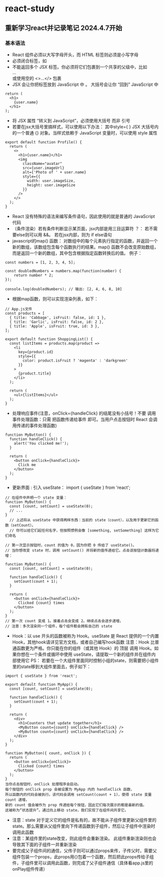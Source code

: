 # react-study
## 重新学习react并记录笔记  2024.4.7开始

### 基本语法
- React 组件必须以大写字母开头，而 HTML 标签则必须是小写字母
- 必须闭合标签，如 <br />  
- 不能返回多个 JSX 标签。你必须将它们包裹到一个共享的父级中，比如 <div>...</div> 或使用空的 <>...</> 包裹
- JSX 会让你把标签放到 JavaScript 中 。 大括号会让你 “回到” JavaScript 中
```
return (
  <h1>
    {user.name}
  </h1>
);
```
- 将 JSX 属性 “转义到 JavaScript”，必须使用大括号 而非 引号
- 若要在jsx大括号里搞样式，可以使用以下办法： 其中style={ } JSX 大括号内的一个普通 {} 对象。当样式依赖于 JavaScript 变量时，可以使用 style 属性
```
export default function Profile() {
  return (
    <>
      <h1>{user.name}</h1>
      <img
        className="avatar"
        src={user.imageUrl}
        alt={'Photo of ' + user.name}
        style={{
          width: user.imageSize,
          height: user.imageSize
        }}
      />
    </>
  );
}
```
- React 没有特殊的语法来编写条件语句，因此使用的就是普通的 JavaScript 代码
- （条件渲染）若有条件判断显示某页面，jsx内部是用三目运算符 ？：  若不需要else则可以用 &&。     若在jsx内部，则为 if else语句
- javascript的map() 函数： 对数组中的每个元素执行指定的函数，并返回一个新的数组，该数组包含每个函数执行的结果。map() 函数不会改变原始数组，而是返回一个新的数组，其中包含根据指定函数转换后的值。  例子：
```
const numbers = [1, 2, 3, 4, 5];

const doubledNumbers = numbers.map(function(number) {
    return number * 2;
});

console.log(doubledNumbers); // 输出: [2, 4, 6, 8, 10]
```
- 根据map函数，则可以实现渲染列表，如下：
```
// App.js文件
const products = [
  { title: 'Cabbage', isFruit: false, id: 1 },
  { title: 'Garlic', isFruit: false, id: 2 },
  { title: 'Apple', isFruit: true, id: 3 },
];

export default function ShoppingList() {
  const listItems = products.map(product =>
    <li
      key={product.id}
      style={{
        color: product.isFruit ? 'magenta' : 'darkgreen'
      }}
    >
      {product.title}
    </li>
  );

  return (
    <ul>{listItems}</ul>
  );
}
```

- 处理响应事件(注意，onClick={handleClick} 的结尾没有小括号！不要 调用 事件处理函数：只需 把函数传递给事件 即可。当用户点击按钮时 React 会调用传递的事件处理函数)
```
function MyButton() {
  function handleClick() {
    alert('You clicked me!');
  }

  return (
    <button onClick={handleClick}>
      Click me
    </button>
  );
}
```

- 更新界面 : 引入 useState：  import { useState } from 'react';
```
// 在组件中声明一个 state 变量：
function MyButton() {
  const [count, setCount] = useState(0);
  // ...
}
  // 上述将从 useState 中获得两样东西：当前的 state（count），以及用于更新它的函数（setCount）。
  // 你可以给它们起任何名字，但按照惯例会像 [something, setSomething] 这样为它们命名
```
```
// 第一次显示按钮时，count 的值为 0，因为你把 0 传给了 useState()。
// 当你想改变 state 时，调用 setCount() 并将新的值传递给它。点击该按钮计数器将递增：

function MyButton() {
  const [count, setCount] = useState(0);

  function handleClick() {
    setCount(count + 1);
  }

  return (
    <button onClick={handleClick}>
      Clicked {count} times
    </button>
  );
}
// 第一次 count 变成 1。接着点击会变成 2。继续点击会逐步递增。
// 注意：多次渲染同一个组件，每个组件都会拥有自己的 state
```

- Hook：以 use 开头的函数被称为 Hook。useState 是 React 提供的一个内置 Hook，其他hook请详见官方文档，或者自己编写hook函数
注意：Hook 比普通函数更为严格。你只能在你的组件（或其他 Hook）的 顶层 调用 Hook。如果你想在一个条件或循环中使用 useState，请提取一个新的组件并在组件内部使用它
PS： 若要在一个大组件里面同时控制小组的state，则需要把小组件里的state移到大组件里面去，例子如下：
```
import { useState } from 'react';

export default function MyApp() {
  const [count, setCount] = useState(0);

  function handleClick() {
    setCount(count + 1);
  }

  return (
    <div>
      <h1>Counters that update together</h1>
      <MyButton count={count} onClick={handleClick} />
      <MyButton count={count} onClick={handleClick} />
    </div>
  );
}

function MyButton({ count, onClick }) {
  return (
    <button onClick={onClick}>
      Clicked {count} times
    </button>
  );
}
当你点击按钮时，onClick 处理程序会启动。
每个按钮的 onClick prop 会被设置为 MyApp 内的 handleClick 函数，
所以函数内的代码会被执行。该代码会调用 setCount(count + 1)，使得 state 变量 count 递增。
新的 count 值会被作为 prop 传递给每个按钮，因此它们每次展示的都是最新的值。
这被称为“状态提升”。通过向上移动 state，我们实现了在组件间共享它。
```


- 注意：state 对于定义它的组件是私有的，故不能从子组件里更新父组件里的state。那么需要从父组件里向下传递函数到子组件，然后让子组件中渲染时调用此函数
- 注意：某组件里的state改变，则此组件会重新渲染。 此组件重新渲染则也会导致其下面的子组件一并重新渲染
- 要完成父子组件间的通信，父传子则可以通过props来传，子传父时，需要父组件包装一个props，此props用{}包着一个函数，然后把此props传给子组件，子组件里可以调用此函数，则完成了父子组件通信（具体看app.js里的onPlay组件传递）